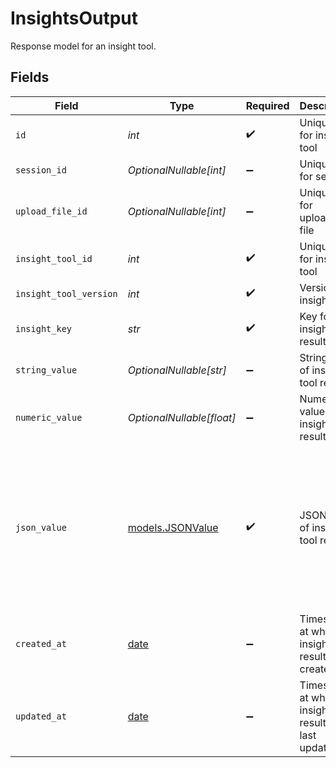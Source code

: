 # InsightsOutput

Response model for an insight tool.


## Fields

| Field                                                                                                                        | Type                                                                                                                         | Required                                                                                                                     | Description                                                                                                                  | Example                                                                                                                      |
| ---------------------------------------------------------------------------------------------------------------------------- | ---------------------------------------------------------------------------------------------------------------------------- | ---------------------------------------------------------------------------------------------------------------------------- | ---------------------------------------------------------------------------------------------------------------------------- | ---------------------------------------------------------------------------------------------------------------------------- |
| `id`                                                                                                                         | *int*                                                                                                                        | :heavy_check_mark:                                                                                                           | Unique ID for insight tool                                                                                                   | 1                                                                                                                            |
| `session_id`                                                                                                                 | *OptionalNullable[int]*                                                                                                      | :heavy_minus_sign:                                                                                                           | Unique ID for session                                                                                                        | 12341                                                                                                                        |
| `upload_file_id`                                                                                                             | *OptionalNullable[int]*                                                                                                      | :heavy_minus_sign:                                                                                                           | Unique ID for uploaded file                                                                                                  | 12535                                                                                                                        |
| `insight_tool_id`                                                                                                            | *int*                                                                                                                        | :heavy_check_mark:                                                                                                           | Unique ID for insight tool                                                                                                   | 34531                                                                                                                        |
| `insight_tool_version`                                                                                                       | *int*                                                                                                                        | :heavy_check_mark:                                                                                                           | Version of insight tool                                                                                                      | 1                                                                                                                            |
| `insight_key`                                                                                                                | *str*                                                                                                                        | :heavy_check_mark:                                                                                                           | Key for insight tool result                                                                                                  | summary                                                                                                                      |
| `string_value`                                                                                                               | *OptionalNullable[str]*                                                                                                      | :heavy_minus_sign:                                                                                                           | String value of insight tool result                                                                                          | This is a summary of the call                                                                                                |
| `numeric_value`                                                                                                              | *OptionalNullable[float]*                                                                                                    | :heavy_minus_sign:                                                                                                           | Numeric value of insight tool result                                                                                         | 1                                                                                                                            |
| `json_value`                                                                                                                 | [models.JSONValue](../models/jsonvalue.md)                                                                                   | :heavy_check_mark:                                                                                                           | JSON value of insight tool result                                                                                            | {<br/>"content": " was there anything else that I can assist you with other than this",<br/>"role": "assistant",<br/>"start_time": 289<br/>} |
| `created_at`                                                                                                                 | [date](https://docs.python.org/3/library/datetime.html#date-objects)                                                         | :heavy_minus_sign:                                                                                                           | Timestamp at which insight tool result was created                                                                           | 2025-04-26T00:00:00Z                                                                                                         |
| `updated_at`                                                                                                                 | [date](https://docs.python.org/3/library/datetime.html#date-objects)                                                         | :heavy_minus_sign:                                                                                                           | Timestamp at which insight tool result was last updated                                                                      | 2025-04-27T00:00:00Z                                                                                                         |